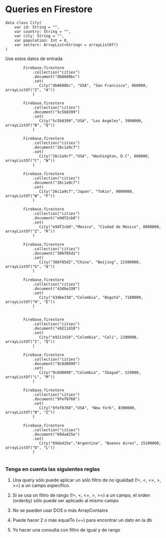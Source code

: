 # Queries en Firestore


```
data class City(
    var id: String = "",
    var country: String = "",
    var city: String = "",
    var population: Int = 0,
    var sectors: ArrayList<String> = arrayListOf() 
)
```

Use estos datos de entrada
```
        Firebase.firestore
            .collection("cities")
            .document("db8608bc")
            .set(
               City("db8608bc", "USA", "San Francisco", 860000, arrayListOf("Z", "A"))
            )

        Firebase.firestore
            .collection("cities")
            .document("5c5b8399")
            .set(
               City("5c5b8399","USA", "Los Angeles", 3900000, arrayListOf("B", "Q"))
            )

        Firebase.firestore
            .collection("cities")
            .document("26c1a9c7")
            .set(
               City("26c1a9c7","USA", "Washington, D.C", 680000, arrayListOf("C", "W"))
            )

        Firebase.firestore
            .collection("cities")
            .document("26c1a9c7")
            .set(
               City("26c1a9c7","Japan", "Tokio", 9000000, arrayListOf("W", "F"))
            )

        Firebase.firestore
            .collection("cities")
            .document("e9df2cb8")
            .set(
               City("e9df2cb8","Mexico", "Ciudad de México", 8800000, arrayListOf("Z", "R"))
            )
            
        Firebase.firestore
            .collection("cities")
            .document("306f85d2")
            .set(
               City("306f85d2","China", "Beijing", 21500000, arrayListOf("G", "A"))
            )
            
        Firebase.firestore
            .collection("cities")
            .document("43dbe338")
            .set(
               City("43dbe338","Colombia", "Bogotá", 7100000, arrayListOf("H", "E"))
            )


        Firebase.firestore
            .collection("cities")
            .document("e9211d10")
            .set(
               City("e9211d10","Colombia", "Cali", 2200000, arrayListOf("I", "Q"))
            )

        Firebase.firestore
            .collection("cities")
            .document("9c8d8090")
            .set(
               City("9c8d8090","Colombia", "Ibagué", 529000, arrayListOf("L", "M"))
            )

        Firebase.firestore
            .collection("cities")
            .document("9fef8768")
            .set(
               City("9fef8768","USA", "New York", 8300000, arrayListOf("N", "Z"))
            )

        Firebase.firestore
            .collection("cities")
            .document("69da425e")
            .set(
               City("69da425e","Argentina", "Buenos Aires", 15100000, arrayListOf("D", "L"))
            )


```

### Tenga en cuenta las siguientes reglas

1. Una query sólo puede aplicar un sólo filtro de no igualdad (!=, <, <=, >, >=) a un campo específico.

2. Si se usa un filtro de rango (!=, <, <=, >, >=) a un campo, el orden (orderby) sólo puede ser aplicado al mismo campo

3. No se pueden usar DOS o más ArrayContains

4. Puede hacer 2 o más equalTo (==) para encontrar un dato en la db

5. Yo hacer una consulta con filtro de igual y de rango
